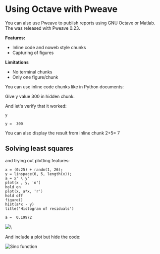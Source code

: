 
# Using Octave with Pweave

You can also use Pweave to publish reports using GNU Octave or Matlab. The
was  released with Pweave 0.23.

**Features:**

* Inline code and noweb style chunks
* Capturing of figures

**Limitations**

* No terminal chunks
* Only one figure/chunk

You can use inline code chunks like in Python documents:

Give y value 300  in hidden chunk.

And let's verify that it worked:


~~~~{.octave}
y
~~~~~~~~~~~~~

~~~~{.octave}
y =  300

~~~~~~~~~~~~~



You can also display the result from inline chunk 2+5= 7

## Solving least squares


and trying out plotting features:


~~~~{.octave}
x = (0:25) + randn(1, 26);
y = linspace(0, 5, length(x));
a = x' \ y'
plot(x , y, 'o')
hold on
plot(x, a*x, 'r')
hold off
figure()
hist(a*x - y)
title('Histogram of residuals')
~~~~~~~~~~~~~

~~~~{.octave}
a =  0.19972

~~~~~~~~~~~~~

![](figures/octave_sample_figure2_.png)\


And include a plot but hide the code:


![Sinc function](figures/octave_sample_figure3_.png)

